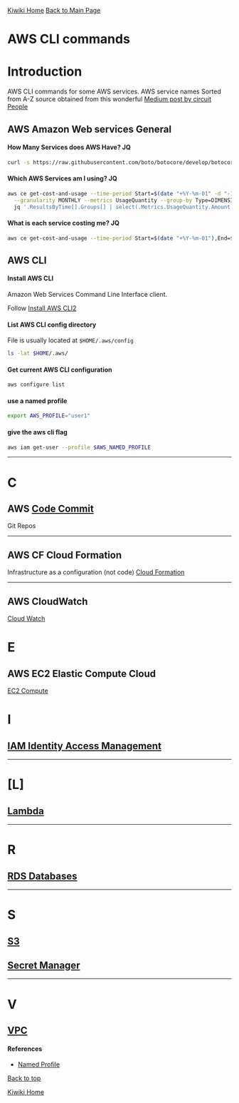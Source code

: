 [Kiwiki Home](/../../)
[Back to Main Page](./readme.md)

# AWS CLI commands
# Introduction
AWS CLI commands for some AWS services. AWS service names Sorted from A-Z
source obtained from this wonderful [Medium post by circuit People](https://medium.com/circuitpeople/aws-cli-with-jq-and-bash-9d54e2eabaf1)

## AWS Amazon Web services General

#### How Many Services does AWS Have? JQ

```bash
curl -s https://raw.githubusercontent.com/boto/botocore/develop/botocore/data/endpoints.json | jq -r '.partitions[0].services | keys[]' | wc -l
```

#### Which AWS Services am I using? JQ

```bash
aws ce get-cost-and-usage --time-period Start=$(date "+%Y-%m-01" -d "-1 Month"),End=$(date --date="$(date +'%Y-%m-01') - 1 second" -I) \
  --granularity MONTHLY --metrics UsageQuantity --group-by Type=DIMENSION,Key=SERVICE | \
  jq '.ResultsByTime[].Groups[] | select(.Metrics.UsageQuantity.Amount > 0) | .Keys[0]'
```

#### What is each service costing me? JQ

```bash
aws ce get-cost-and-usage --time-period Start=$(date "+%Y-%m-01"),End=$(date --date="$(date +'%Y-%m-01') + 1 month  - 1 second" -I) --granularity MONTHLY --metrics USAGE_QUANTITY BLENDED_COST  --group-by Type=DIMENSION,Key=SERVICE | jq '[ .ResultsByTime[].Groups[] | select(.Metrics.BlendedCost.Amount > "0") | { (.Keys[0]): .Metrics.BlendedCost } ] | sort_by(.Amount) | add'
```

## AWS CLI

#### Install AWS CLI

Amazon Web Services Command Line Interface client.

Follow [Install AWS CLI2](https://docs.aws.amazon.com/cli/latest/userguide/install-cliv2-linux.html)

#### List AWS CLI config directory

File is usually located at `$HOME/.aws/config`

```bash
ls -lat $HOME/.aws/
```

#### Get current AWS CLI configuration

```bash
aws configure list
```

#### use a named profile

``` bash
export AWS_PROFILE="user1"
```

#### give the aws cli flag
``` bash
aws iam get-user --profile $AWS_NAMED_PROFILE
```

---

# C

## AWS [Code Commit](./code-commit.md)
Git Repos

---

## AWS CF Cloud Formation
Infrastructure as a configuration (not code)
[Cloud Formation](./cloud-formation.md)

---
## AWS CloudWatch
[Cloud Watch](./cloud-watch.md)

# E

## AWS EC2 Elastic Compute Cloud
[EC2 Compute](./ec2.md)

# I
## [IAM Identity Access Management](./iam.md)

---
# [L]
## [Lambda](./lambda.md)
---

# R

## [RDS Databases]((./rds.md))

---

# S

## [S3](./s3.md)

## [Secret Manager](./secrets-manager.md)

---

# V

## [VPC](./vpc.md)

#### References
- [Named Profile](https://docs.aws.amazon.com/cli/latest/userguide/cli-configure-files.html#cli-configure-files-using-profiles)

[Back to top](#)

[Kiwiki Home](/../../)
